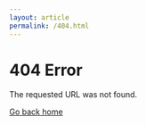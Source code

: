 ```yaml
---
layout: article
permalink: /404.html
---
```


# 404 Error

The requested URL was not found.

[Go back home](/)
